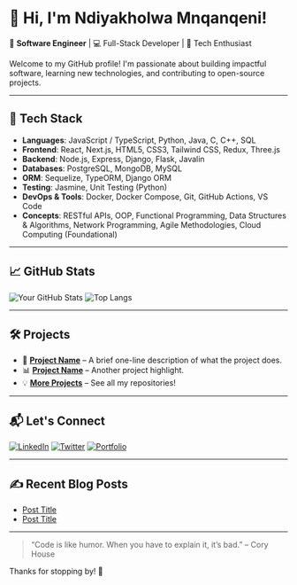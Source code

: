 # 👋 Hi, I'm Ndiyakholwa Mnqanqeni!

🎯 **Software Engineer** | 💻 Full-Stack Developer | 🚀 Tech Enthusiast

Welcome to my GitHub profile! I'm passionate about building impactful software, learning new technologies, and contributing to open-source projects.

---

## 🧰 Tech Stack

* **Languages**: JavaScript / TypeScript, Python, Java, C, C++, SQL
* **Frontend**: React, Next.js, HTML5, CSS3, Tailwind CSS, Redux, Three.js
* **Backend**: Node.js, Express, Django, Flask, Javalin
* **Databases**: PostgreSQL, MongoDB, MySQL
* **ORM**: Sequelize, TypeORM, Django ORM
* **Testing**: Jasmine, Unit Testing (Python)
* **DevOps & Tools**: Docker, Docker Compose, Git, GitHub Actions, VS Code
* **Concepts**: RESTful APIs, OOP, Functional Programming, Data Structures & Algorithms, Network Programming, Agile Methodologies, Cloud Computing (Foundational)

---

## 📈 GitHub Stats

![Your GitHub Stats](https://github-readme-stats-chi-jet-53.vercel.app/api?username=mnqanqeni&show_icons=true&theme=radical)
![Top Langs](https://github-readme-stats-chi-jet-53.vercel.app/api/top-langs/?username=mnqanqeni&layout=compact&theme=radical)

---

## 🛠️ Projects

- 🚀 **[Project Name](link)** – A brief one-line description of what the project does.
- 📊 **[Project Name](link)** – Another project highlight.
- 💡 **[More Projects](https://github.com/mnqanqeni?tab=repositories)** – See all my repositories!

---

## 📬 Let's Connect

[![LinkedIn](https://img.shields.io/badge/LinkedIn-blue?style=for-the-badge&logo=linkedin)](https://linkedin.com/in/yourprofile)
[![Twitter](https://img.shields.io/badge/Twitter-blue?style=for-the-badge&logo=twitter)](https://twitter.com/yourprofile)
[![Portfolio](https://img.shields.io/badge/Portfolio-000?style=for-the-badge&logo=firefox-browser)](https://your-portfolio.com)

---

## ✍️ Recent Blog Posts
<!-- BLOG-POST-LIST:START -->
- [Post Title](link)
- [Post Title](link)
<!-- BLOG-POST-LIST:END -->

---

> “Code is like humor. When you have to explain it, it’s bad.” – Cory House

Thanks for stopping by! 🌟
